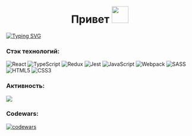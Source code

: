 <h1 align="center">Привет <img src="https://github.com/blackcater/blackcater/raw/main/images/Hi.gif" height="45"/></h1>

[![Typing SVG](https://readme-typing-svg.herokuapp.com?font=Roboto&size=25&color=6DB386&center=true&lines=%D0%AF+Frontend+%D0%A0%D0%B0%D0%B7%D1%80%D0%B0%D0%B1%D0%BE%D1%82%D1%87%D0%B8%D0%BA)](https://git.io/typing-svg)


### Стэк технологий: 
![React](https://img.shields.io/badge/react-%2320232a.svg?style=for-the-badge&logo=react&logoColor=%2361DAFB)
![TypeScript](https://img.shields.io/badge/typescript-%23007ACC.svg?style=for-the-badge&logo=typescript&logoColor=white)
![Redux](https://img.shields.io/badge/redux-%23593d88.svg?style=for-the-badge&logo=redux&logoColor=white)
![Jest](https://img.shields.io/badge/-jest-%23C21325?style=for-the-badge&logo=jest&logoColor=white)
![JavaScript](https://img.shields.io/badge/javascript-%23323330.svg?style=for-the-badge&logo=javascript&logoColor=%23F7DF1E)
![Webpack](https://img.shields.io/badge/webpack-%238DD6F9.svg?style=for-the-badge&logo=webpack&logoColor=black)
![SASS](https://img.shields.io/badge/SASS-hotpink.svg?style=for-the-badge&logo=SASS&logoColor=white)
![HTML5](https://img.shields.io/badge/html5-%23E34F26.svg?style=for-the-badge&logo=html5&logoColor=white)
![CSS3](https://img.shields.io/badge/css3-%231572B6.svg?style=for-the-badge&logo=css3&logoColor=white)

### Активность:

![](http://github-profile-summary-cards.vercel.app/api/cards/profile-details?username=Ankotl&theme=github_dark)

### Codewars:
[![codewars](https://www.codewars.com/users/Ankotl/badges/large)](https://www.codewars.com/users/Ankotl)





